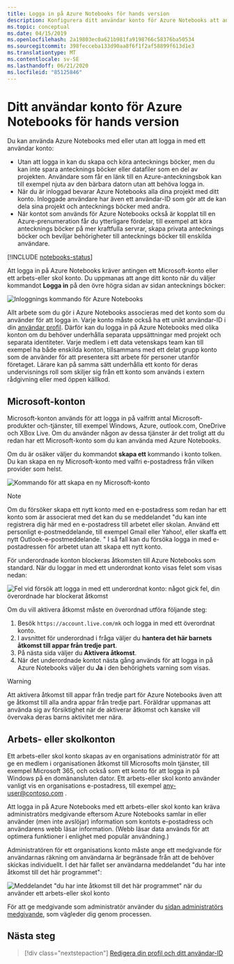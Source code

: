 ```yaml
---
title: Logga in på Azure Notebooks för hands version
description: Konfigurera ditt användar konto för Azure Notebooks att använda ett Microsoft-konto eller ett arbets-eller skol konto.
ms.topic: conceptual
ms.date: 04/15/2019
ms.openlocfilehash: 2a19803ec0a621b981fa9198766c58376ba50534
ms.sourcegitcommit: 398fecceba133d90aa8f6f1f2af58899f613d1e3
ms.translationtype: MT
ms.contentlocale: sv-SE
ms.lasthandoff: 06/21/2020
ms.locfileid: "85125846"
---
```

# <a name="your-user-account-for-azure-notebooks-preview"></a>Ditt användar konto för Azure Notebooks för hands version

Du kan använda Azure Notebooks med eller utan att logga in med ett användar konto:

- Utan att logga in kan du skapa och köra antecknings böcker, men du kan inte spara antecknings böcker eller datafiler som en del av projekten. Användare som får en länk till en Azure-anteckningsbok kan till exempel njuta av den bärbara datorn utan att behöva logga in.
- När du är inloggad bevarar Azure Notebooks alla dina projekt med ditt konto. Inloggade användare har även ett användar-ID som gör att de kan dela sina projekt och antecknings böcker med andra.
- När kontot som används för Azure Notebooks också är kopplat till en Azure-prenumeration får du ytterligare fördelar, till exempel att köra antecknings böcker på mer kraftfulla servrar, skapa privata antecknings böcker och beviljar behörigheter till antecknings böcker till enskilda användare.

[!INCLUDE [notebooks-status](../../includes/notebooks-status.md)]

Att logga in på Azure Notebooks kräver antingen ett Microsoft-konto eller ett arbets-eller skol konto. Du uppmanas att ange ditt konto när du väljer kommandot **Logga in** på den övre högra sidan av sidan antecknings böcker:

![Inloggnings kommando för Azure Notebooks](media/accounts/sign-in-command.png)

Allt arbete som du gör i Azure Notebooks associeras med det konto som du använder för att logga in. Varje konto måste också ha ett unikt användar-ID i din [användar profil](azure-notebooks-user-profile.md). Därför kan du logga in på Azure Notebooks med olika konton om du behöver underhålla separata uppsättningar med projekt och separata identiteter. Varje medlem i ett data vetenskaps team kan till exempel ha både enskilda konton, tillsammans med ett delat grupp konto som de använder för att presentera sitt arbete för personer utanför företaget. Lärare kan på samma sätt underhålla ett konto för deras undervisnings roll som skiljer sig från ett konto som används i extern rådgivning eller med öppen källkod.

## <a name="microsoft-accounts"></a>Microsoft-konton

Microsoft-konton används för att logga in på valfritt antal Microsoft-produkter och-tjänster, till exempel Windows, Azure, outlook.com, OneDrive och XBox Live. Om du använder någon av dessa tjänster är det troligt att du redan har ett Microsoft-konto som du kan använda med Azure Notebooks.

Om du är osäker väljer du kommandot **skapa ett** kommando i konto tolken. Du kan skapa en ny Microsoft-konto med valfri e-postadress från vilken provider som helst.

![Kommando för att skapa en ny Microsoft-konto](media/accounts/create-new-microsoft-account.png)

> [!Note]
> Om du försöker skapa ett nytt konto med en e-postadress som redan har ett konto som är associerat med det kan du se meddelandet "du kan inte registrera dig här med en e-postadress till arbetet eller skolan. Använd ett personligt e-postmeddelande, till exempel Gmail eller Yahoo!, eller skaffa ett nytt Outlook-e-postmeddelande. " I så fall kan du försöka logga in med e-postadressen för arbetet utan att skapa ett nytt konto.

För underordnade konton blockeras åtkomsten till Azure Notebooks som standard. När du loggar in med ett underordnat konto visas felet som visas nedan:

![Fel vid försök att logga in med ett underordnat konto: något gick fel, din överordnade har blockerat åtkomst](media/accounts/child-account-error.png)

Om du vill aktivera åtkomst måste en överordnad utföra följande steg:

1. Besök `https://account.live.com/mk` och logga in med ett överordnat konto.
1. I avsnittet för underordnad i fråga väljer du **hantera det här barnets åtkomst till appar från tredje part**.
1. På nästa sida väljer du **Aktivera åtkomst**.
1. När det underordnade kontot nästa gång används för att logga in på Azure Notebooks väljer du **Ja** i den behörighets varning som visas.

> [!Warning]
> Att aktivera åtkomst till appar från tredje part för Azure Notebooks även att ge åtkomst till alla andra appar från tredje part. Föräldrar uppmanas att använda sig av försiktighet när de aktiverar åtkomst och kanske vill övervaka deras barns aktivitet mer nära.

## <a name="work-or-school-accounts"></a>Arbets- eller skolkonton

Ett arbets-eller skol konto skapas av en organisations administratör för att ge en medlem i organisationen åtkomst till Microsofts moln tjänster, till exempel Microsoft 365, och också som ett konto för att logga in på Windows på en domänansluten dator. Ett arbets-eller skol konto använder vanligt vis en organisations e-postadress, till exempel any-user@contoso.com .

Att logga in på Azure Notebooks med ett arbets-eller skol konto kan kräva administratörs medgivande eftersom Azure Notebooks samlar in eller använder (men inte avslöjar) information som kontots e-postadress och användarens webb läsar information. (Webb läsar data används för att optimera funktioner i enlighet med populär användning.)

Administratören för ett organisations konto måste ange ett medgivande för användarnas räkning om användarna är begränsade från att de behöver skickas individuellt. I det här fallet ser användarna meddelandet "du har inte åtkomst till det här programmet":

![Meddelandet "du har inte åtkomst till det här programmet" när du använder ett arbets-eller skol konto](media/accounts/consent-permissions-denied.png)

För att ge medgivande som administratör använder du [sidan administratörs medgivande](https://notebooks.azure.com/account/adminConsent), som vägleder dig genom processen.

## <a name="next-steps"></a>Nästa steg  

> [!div class="nextstepaction"]
> [Redigera din profil och ditt användar-ID](azure-notebooks-user-profile.md)
